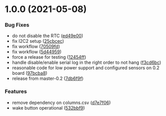 # 1.0.0 (2021-05-08)


### Bug Fixes

* do not disable the RTC ([ed49e00](https://github.com/WaterBearSondes/waterbear-firmware/commit/ed49e000b57115c5121d0d2a40f4e0518c125ca5))
* fix I2C2 setup ([25cbcec](https://github.com/WaterBearSondes/waterbear-firmware/commit/25cbcec6d1ff13ffa123471407ed372137e5181d))
* fix workflow ([70509fd](https://github.com/WaterBearSondes/waterbear-firmware/commit/70509fda23574cc0410d95091f51a9d670812d33))
* fix workflow ([5d44959](https://github.com/WaterBearSondes/waterbear-firmware/commit/5d4495911cbddb4980ed59fa2943721cb7dedfe3))
* force a release for testing ([12454ff](https://github.com/WaterBearSondes/waterbear-firmware/commit/12454ffb52d314ee29a535456d72154f4c72cc19))
* handle disable/enable serial log in the right order to not hang ([f3cd6bc](https://github.com/WaterBearSondes/waterbear-firmware/commit/f3cd6bcf95e601503957336e034baafd98faa555))
* reasonable code for low power support and configured sensors on 0.2 board ([97bcba8](https://github.com/WaterBearSondes/waterbear-firmware/commit/97bcba86bab370c668a3972b08cc4b3b60e823dd))
* release from master-0.2 ([7db6f9f](https://github.com/WaterBearSondes/waterbear-firmware/commit/7db6f9f457c1ec344e26f9b9744381f5ad5ae26a))


### Features

* remove dependency on columns.csv ([d7e7f06](https://github.com/WaterBearSondes/waterbear-firmware/commit/d7e7f0652496bdd139405c616790003aa2f2e7a8))
* wake button operational ([532bbf9](https://github.com/WaterBearSondes/waterbear-firmware/commit/532bbf97515f76aa4922d567f550e65a93e3aea0))
